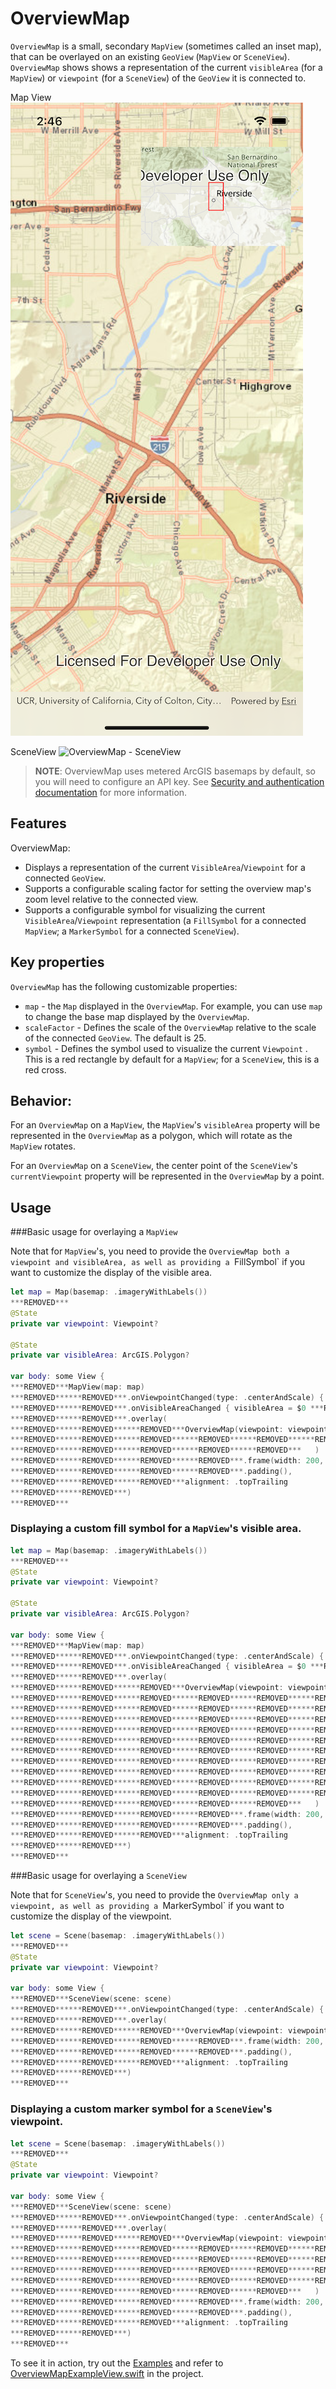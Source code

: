 # OverviewMap

`OverviewMap` is a small, secondary `MapView` (sometimes called an inset map), that can be overlayed on an existing `GeoView` (`MapView` or `SceneView`). `OverviewMap` shows shows a representation of the current `visibleArea` (for a `MapView`) or `viewpoint` (for a `SceneView`) of the `GeoView` it is connected to.

Map View
![OverviewMap - MapView](./OverviewMap_MapView.png)

SceneView
![OverviewMap - SceneView](./OverviewMap_SceneView.png.png)


> **NOTE**: OverviewMap uses metered ArcGIS basemaps by default, so you will need to configure an API key. See [Security and authentication documentation](https:***REMOVED***developers.arcgis.com/documentation/mapping-apis-and-services/security/#api-keys) for more information.

## Features

OverviewMap:

- Displays a representation of the current `VisibleArea`/`Viewpoint` for a connected `GeoView`.
- Supports a configurable scaling factor for setting the overview map's zoom level relative to the connected view.
- Supports a configurable symbol for visualizing the current `VisibleArea`/`Viewpoint` representation (a `FillSymbol` for a connected `MapView`; a `MarkerSymbol` for a connected `SceneView`).

## Key properties

`OverviewMap` has the following customizable properties:

- `map` - the `Map` displayed in the `OverviewMap`.  For example, you can use `map` to change the base map displayed by the `OverviewMap`.
- `scaleFactor` - Defines the scale of the `OverviewMap` relative to the scale of the connected `GeoView`. The default is 25.
- `symbol` - Defines the symbol used to visualize the current `Viewpoint` . This is a red rectangle by default for a `MapView`; for a `SceneView`, this is a red cross.

## Behavior:

For an `OverviewMap` on a `MapView`, the `MapView`'s `visibleArea` property will be represented in the `OverviewMap` as a polygon, which will rotate as the `MapView` rotates. 

For an `OverviewMap` on a `SceneView`, the center point of the `SceneView`'s `currentViewpoint` property will be represented in the `OverviewMap` by a point. 

## Usage

###Basic usage for overlaying a `MapView`

Note that for `MapView`'s, you need to provide the `OverviewMap both a viewpoint and visibleArea, as well as providing a `FillSymbol` if you want to customize the display of the visible area.

```swift
let map = Map(basemap: .imageryWithLabels())
***REMOVED***
@State
private var viewpoint: Viewpoint?

@State
private var visibleArea: ArcGIS.Polygon?

var body: some View {
***REMOVED***MapView(map: map)
***REMOVED******REMOVED***.onViewpointChanged(type: .centerAndScale) { viewpoint = $0 ***REMOVED***
***REMOVED******REMOVED***.onVisibleAreaChanged { visibleArea = $0 ***REMOVED***
***REMOVED******REMOVED***.overlay(
***REMOVED******REMOVED******REMOVED***OverviewMap(viewpoint: viewpoint,
***REMOVED******REMOVED******REMOVED******REMOVED******REMOVED******REMOVED***visibleArea: visibleArea
***REMOVED******REMOVED******REMOVED******REMOVED******REMOVED***   )
***REMOVED******REMOVED******REMOVED******REMOVED***.frame(width: 200, height: 132)
***REMOVED******REMOVED******REMOVED******REMOVED***.padding(),
***REMOVED******REMOVED******REMOVED***alignment: .topTrailing
***REMOVED******REMOVED***)
***REMOVED***
```

### Displaying a custom fill symbol for a `MapView`'s visible area.

```swift
let map = Map(basemap: .imageryWithLabels())
***REMOVED***
@State
private var viewpoint: Viewpoint?

@State
private var visibleArea: ArcGIS.Polygon?

var body: some View {
***REMOVED***MapView(map: map)
***REMOVED******REMOVED***.onViewpointChanged(type: .centerAndScale) { viewpoint = $0 ***REMOVED***
***REMOVED******REMOVED***.onVisibleAreaChanged { visibleArea = $0 ***REMOVED***
***REMOVED******REMOVED***.overlay(
***REMOVED******REMOVED******REMOVED***OverviewMap(viewpoint: viewpoint,
***REMOVED******REMOVED******REMOVED******REMOVED******REMOVED******REMOVED***visibleArea: visibleArea,
***REMOVED******REMOVED******REMOVED******REMOVED******REMOVED******REMOVED***symbol: SimpleFillSymbol(
***REMOVED******REMOVED******REMOVED******REMOVED******REMOVED******REMOVED******REMOVED***style: .solid,
***REMOVED******REMOVED******REMOVED******REMOVED******REMOVED******REMOVED******REMOVED***color: .clear,
***REMOVED******REMOVED******REMOVED******REMOVED******REMOVED******REMOVED******REMOVED***outline: SimpleLineSymbol(
***REMOVED******REMOVED******REMOVED******REMOVED******REMOVED******REMOVED******REMOVED******REMOVED***style: .solid,
***REMOVED******REMOVED******REMOVED******REMOVED******REMOVED******REMOVED******REMOVED******REMOVED***color: .blue,
***REMOVED******REMOVED******REMOVED******REMOVED******REMOVED******REMOVED******REMOVED******REMOVED***width: 2.0
***REMOVED******REMOVED******REMOVED******REMOVED******REMOVED******REMOVED******REMOVED***)
***REMOVED******REMOVED******REMOVED******REMOVED******REMOVED******REMOVED***)
***REMOVED******REMOVED******REMOVED******REMOVED******REMOVED***   )
***REMOVED******REMOVED******REMOVED******REMOVED***.frame(width: 200, height: 132)
***REMOVED******REMOVED******REMOVED******REMOVED***.padding(),
***REMOVED******REMOVED******REMOVED***alignment: .topTrailing
***REMOVED******REMOVED***)
***REMOVED***
```

###Basic usage for overlaying a `SceneView`

Note that for `SceneView`'s, you need to provide the `OverviewMap only a viewpoint, as well as providing a `MarkerSymbol` if you want to customize the display of the viewpoint.

```swift
let scene = Scene(basemap: .imageryWithLabels())
***REMOVED***
@State
private var viewpoint: Viewpoint?

var body: some View {
***REMOVED***SceneView(scene: scene)
***REMOVED******REMOVED***.onViewpointChanged(type: .centerAndScale) { viewpoint = $0 ***REMOVED***
***REMOVED******REMOVED***.overlay(
***REMOVED******REMOVED******REMOVED***OverviewMap(viewpoint: viewpoint)
***REMOVED******REMOVED******REMOVED******REMOVED***.frame(width: 200, height: 132)
***REMOVED******REMOVED******REMOVED******REMOVED***.padding(),
***REMOVED******REMOVED******REMOVED***alignment: .topTrailing
***REMOVED******REMOVED***)
***REMOVED***
```

### Displaying a custom marker symbol for a `SceneView`'s viewpoint.

```swift
let scene = Scene(basemap: .imageryWithLabels())
***REMOVED***
@State
private var viewpoint: Viewpoint?

var body: some View {
***REMOVED***SceneView(scene: scene)
***REMOVED******REMOVED***.onViewpointChanged(type: .centerAndScale) { viewpoint = $0 ***REMOVED***
***REMOVED******REMOVED***.overlay(
***REMOVED******REMOVED******REMOVED***OverviewMap(viewpoint: viewpoint,
***REMOVED******REMOVED******REMOVED******REMOVED******REMOVED******REMOVED***symbol: SimpleMarkerSymbol(style: .x,
***REMOVED******REMOVED******REMOVED******REMOVED******REMOVED******REMOVED******REMOVED******REMOVED******REMOVED******REMOVED******REMOVED******REMOVED***   color: .blue,
***REMOVED******REMOVED******REMOVED******REMOVED******REMOVED******REMOVED******REMOVED******REMOVED******REMOVED******REMOVED******REMOVED******REMOVED***   size: 24.0
***REMOVED******REMOVED******REMOVED******REMOVED******REMOVED******REMOVED******REMOVED******REMOVED******REMOVED******REMOVED******REMOVED******REMOVED***  )
***REMOVED******REMOVED******REMOVED******REMOVED******REMOVED***   )
***REMOVED******REMOVED******REMOVED******REMOVED***.frame(width: 200, height: 132)
***REMOVED******REMOVED******REMOVED******REMOVED***.padding(),
***REMOVED******REMOVED******REMOVED***alignment: .topTrailing
***REMOVED******REMOVED***)
***REMOVED***
```

To see it in action, try out the [Examples](../../Examples) and refer to [OverviewMapExampleView.swift](../../Examples/Examples/OverviewMapExampleView.swift) in the project.

